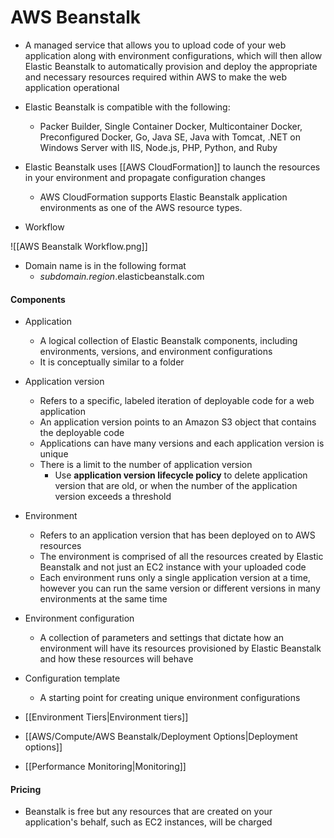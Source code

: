 # AWS Beanstalk

-	A managed service that allows you to upload code of your web application along with environment configurations, which will then allow Elastic Beanstalk to automatically provision and deploy the appropriate and necessary resources required within AWS to make the web application operational

-	Elastic Beanstalk is compatible with the following: 
	- Packer Builder, Single Container Docker, Multicontainer Docker, Preconfigured Docker, Go, Java SE, Java with Tomcat, .NET on Windows Server with IIS, Node.js, PHP, Python, and Ruby

- Elastic Beanstalk uses [[AWS CloudFormation]] to launch the resources in your environment and propagate configuration changes
	- AWS CloudFormation supports Elastic Beanstalk application environments as one of the AWS resource types.

- Workflow

![[AWS Beanstalk Workflow.png]]

- Domain name is in the following format
	- *subdomain.region*.elasticbeanstalk.com

#### Components
- Application
	- A logical collection of Elastic Beanstalk components, including environments, versions, and environment configurations
	- It is conceptually similar to a folder
- Application version
	- Refers to a specific, labeled iteration of deployable code for a web application
	- An application version points to an Amazon S3 object that contains the deployable code
	- Applications can have many versions and each application version is unique
	- There is a limit to the number of application version
		- Use **application version lifecycle policy** to delete application version that are old, or when the number of the application version exceeds a threshold
- Environment
	-  Refers to an application version that has been deployed on to AWS resources
	-  The environment is comprised of all the resources created by Elastic Beanstalk and not just an EC2 instance with your uploaded code
	-  Each environment runs only a single application version at a time, however you can run the same version or different versions in many environments at the same time
- Environment configuration
	- A collection of parameters and settings that dictate how an environment will have its resources provisioned by Elastic Beanstalk and how these resources will behave
- Configuration template
	- A starting point for creating unique environment configurations
- [[Environment Tiers|Environment tiers]]

- [[AWS/Compute/AWS Beanstalk/Deployment Options|Deployment options]]

- [[Performance Monitoring|Monitoring]]

#### Pricing
- Beanstalk is free but any resources that are created on your application's behalf, such as EC2 instances, will be charged